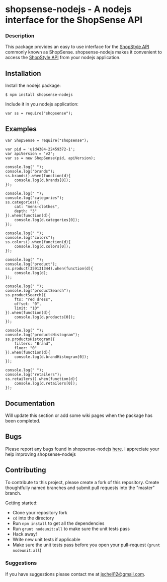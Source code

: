 # shopsense-nodejs - A nodejs interface for the ShopSense API

### Description

This package provides an easy to use interface for the
[ShopStyle API](https://shopsense.shopstyle.com/page/ShopSenseHome) commonly known as ShopSense.
shopsense-nodejs makes it convenient to access the [ShopStyle API](https://shopsense.shopstyle.com/page/ShopSenseHome) from your nodejs application.

## Installation

Install the nodejs package:

    $ npm install shopsense-nodejs

Include it in you nodejs application:

    var ss = require("shopsense");

## Examples

    var ShopSense = require("shopsense");

    var pid = 'uid4384-22459372-1';
    var apiVersion = 'v2';
    var ss = new ShopSense(pid, apiVersion);

    console.log(" ");
    console.log("brands");
    ss.brands().when(function(d){
        console.log(d.brands[0]);
    });

    console.log(" ");
    console.log("categories");
    ss.categories({
        cat: "mens-clothes",
        depth: "3"
    }).when(function(d){
        console.log(d.categories[0]);
    });

    console.log(" ");
    console.log("colors");
    ss.colors().when(function(d){
        console.log(d.colors[0]);
    });

    console.log(" ");
    console.log("product");
    ss.product(359131344).when(function(d){
        console.log(d);
    });

    console.log(" ");
    console.log("productSearch");
    ss.productSearch({
        fts: "red dress",
        offset: "0",
        limit: "10"
    }).when(function(d){
        console.log(d.products[0]);
    });

    console.log(" ");
    console.log("productsHistogram");
    ss.productsHistogram({
        filters: "Brand",
        floor: "0"
    }).when(function(d){
        console.log(d.brandHistogram[0]);
    });

    console.log(" ");
    console.log("retailers");
    ss.retailers().when(function(d){
        console.log(d.retailers[0]);
    });

## Documentation
Will update this section or add some wiki pages when the package has been completed.

## Bugs

Please report any bugs found in shopsense-nodejs [here](https://github.com/jschell12/shopsense-nodejs/issues). I appreciate your help improving shopsense-nodejs

## Contributing
To contribute to this project, please create a fork of this repository. Create thoughtfully named branches and submit pull requests into the "master" branch.

Getting started:
* Clone your repository fork
* `cd` into the directory
* Run `npm install` to get all the dependencies
* Run `grunt nodeunit:all` to make sure the unit tests pass
* Hack away!
* Write new unit tests if applicable
* Make sure the unit tests pass before you open your pull-request (`grunt nodeunit:all`)

### Suggestions
If you have suggestions please contact me at jschell12@gmail.com.
